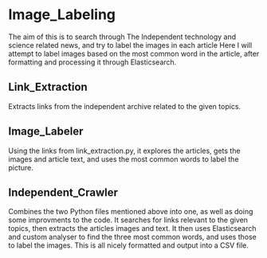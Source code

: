 # Image_Labeling
The aim of this is to search through The Independent technology and science related news, and try to label the images in each article
Here I will attempt to label images based on the most common word in the article, after formatting and processing it through Elasticsearch.

## Link_Extraction
Extracts links from the independent archive related to the given topics.

## Image_Labeler
Using the links from link_extraction.py, it explores the articles, gets the images and article text, and uses the most common words to label the picture.

## Independent_Crawler
Combines the two Python files mentioned above into one, as well as doing some improvments to the code.
It searches for links relevant to the given topics, then extracts the articles images and text. 
It then uses Elasticsearch and custom analyser to find the three most common words, and uses those to label the images.
This is all nicely formatted and output into a CSV file.
